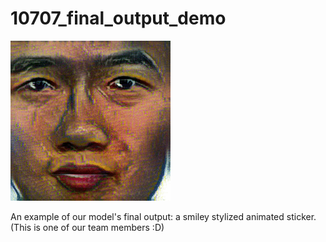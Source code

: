 # 10707_final_output_demo
![](stylized_smile_cycle.gif)


An example of our model's final output: a smiley stylized animated sticker. (This is one of our team members :D)
